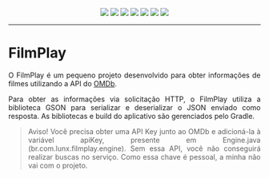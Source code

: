 
<div align="center">

![](https://img.shields.io/github/license/felipenlunkes/filmplay.svg)
![](https://img.shields.io/github/stars/felipenlunkes/filmplay.svg)
![](https://img.shields.io/github/issues/felipenlunkes/filmplay.svg)
![](https://img.shields.io/github/issues-closed/felipenlunkes/filmplay.svg)
![](https://img.shields.io/github/issues-pr/felipenlunkes/filmplay.svg)
![](https://img.shields.io/github/issues-pr-closed/felipenlunkes/filmplay.svg)
[![](https://img.shields.io/twitter/follow/felipeldev.svg?style=social&label=Follow%20%40felipeldev)](https://twitter.com/felipeldev)

</div>

<hr>

# FilmPlay

<div align="justify">

O FilmPlay é um pequeno projeto desenvolvido para obter informações de filmes utilizando a API do [OMDb](https://www.omdbapi.com/). 

Para obter as informações via solicitação HTTP, o FilmPlay utiliza a biblioteca GSON para serializar e deserializar o JSON enviado como resposta. As bibliotecas e build do aplicativo são gerenciados pelo Gradle.

> Aviso! Você precisa obter uma API Key junto ao OMDb e adicioná-la à variável apiKey, presente em Engine.java (br.com.lunx.filmplay.engine). Sem essa API, você não conseguirá realizar buscas no serviço. Como essa chave é pessoal, a minha não vai com o projeto.

</div>